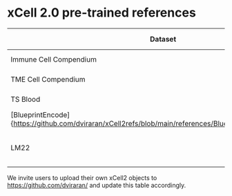 # xCell 2.0 pre-trained references

| Dataset               | Source        | Normalization | Normalization -SigMat | nSamples | nCellTypes | Method    | DataType     | Tissue | Comments                            |
|-----------------------|---------------|---------------|-----------------------|----------|------------|-----------|--------------|--------|-------------------------------------|
| Immune Cell Compendium| Kassandra     | TPM           | TPM                   | 3626     | 40         | RNA-seq   | Sorted cells | Blood  |                                     |
| TME Cell Compendium   | Kassandra     | TPM           | TPM                   | 8146     | 25         | RNA-seq   | Sorted cells | Tumor  |                                     |
| TS Blood              | Tabula Sapiens| No - counts   | CPM                   | 11921    | 18         | scRNA-seq | scRNA-seq    | Blood  |                                     |
| [BlueprintEncode]{https://github.com/dviraran/xCell2refs/blob/main/references/BlueprintEncode.xCell2Ref.rds}       | celldex       | TPM           | LogCounts             | 259      | 43         | RNA-seq   | Sorted cells | Mixed  |                                     |
| LM22                  | CIBERSORT     | RMA*          | RMA*                  |          |            | Array     | Sorted cells | Mixed  | * In log-space, raw data for CIBERSORTx |


We invite users to upload their own xCell2 objects to https://github.com/dviraran/ and update this table accordingly.
